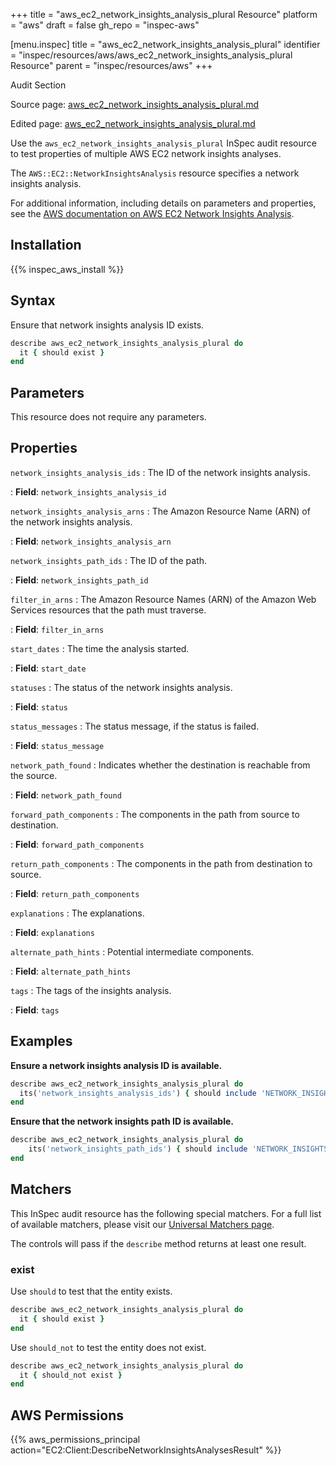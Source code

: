 +++
title = "aws_ec2_network_insights_analysis_plural Resource"
platform = "aws"
draft = false
gh_repo = "inspec-aws"

[menu.inspec]
title = "aws_ec2_network_insights_analysis_plural"
identifier = "inspec/resources/aws/aws_ec2_network_insights_analysis_plural Resource"
parent = "inspec/resources/aws"
+++

<div class="admonition-note">
<p class="admonition-note-title">Audit Section</p>
<div class="admonition-note-text">
<p>Source page: <a href="https://github.com/inspec/inspec-aws/blob/main/docs/resources/aws_ec2_network_insights_analysis_plural.md">aws_ec2_network_insights_analysis_plural.md</a></p>
<p>Edited page: <a href="https://github.com/ianmadd/inspec-aws/blob/im/hugo/docs-chef-io/content/inspec/resources/aws_ec2_network_insights_analysis_plural.md">aws_ec2_network_insights_analysis_plural.md</a></p>
</div>
</div>



Use the `aws_ec2_network_insights_analysis_plural` InSpec audit resource to test properties of multiple AWS EC2 network insights analyses.

The `AWS::EC2::NetworkInsightsAnalysis` resource specifies a network insights analysis.

For additional information, including details on parameters and properties, see the [AWS documentation on AWS EC2 Network Insights Analysis](https://docs.aws.amazon.com/AWSCloudFormation/latest/UserGuide/aws-resource-ec2-networkinsightsanalysis.html).

## Installation

{{% inspec_aws_install %}}

## Syntax

Ensure that network insights analysis ID exists.

```ruby
describe aws_ec2_network_insights_analysis_plural do
  it { should exist }
end
```

## Parameters

This resource does not require any parameters.

## Properties

`network_insights_analysis_ids`
: The ID of the network insights analysis.

: **Field**: `network_insights_analysis_id`

`network_insights_analysis_arns`
: The Amazon Resource Name (ARN) of the network insights analysis.

: **Field**: `network_insights_analysis_arn`

`network_insights_path_ids`
: The ID of the path.

: **Field**: `network_insights_path_id`

`filter_in_arns`
: The Amazon Resource Names (ARN) of the Amazon Web Services resources that the path must traverse.

: **Field**: `filter_in_arns`

`start_dates`
: The time the analysis started.

: **Field**: `start_date`

`statuses`
: The status of the network insights analysis.

: **Field**: `status`

`status_messages`
: The status message, if the status is failed.

: **Field**: `status_message`

`network_path_found`
: Indicates whether the destination is reachable from the source.

: **Field**: `network_path_found`

`forward_path_components`
: The components in the path from source to destination.

: **Field**: `forward_path_components`

`return_path_components`
: The components in the path from destination to source.

: **Field**: `return_path_components`

`explanations`
: The explanations.

: **Field**: `explanations`

`alternate_path_hints`
: Potential intermediate components.

: **Field**: `alternate_path_hints`

`tags`
: The tags of the insights analysis.

: **Field**: `tags`

## Examples

**Ensure a network insights analysis ID is available.**

```ruby
describe aws_ec2_network_insights_analysis_plural do
  its('network_insights_analysis_ids') { should include 'NETWORK_INSIGHTS_ANALYSIS_ID' }
end
```

**Ensure that the network insights path ID is available.**

```ruby
describe aws_ec2_network_insights_analysis_plural do
    its('network_insights_path_ids') { should include 'NETWORK_INSIGHTS_PATH_ID' }
end
```

## Matchers

This InSpec audit resource has the following special matchers. For a full list of available matchers, please visit our [Universal Matchers page](https://www.inspec.io/docs/reference/matchers/).

The controls will pass if the `describe` method returns at least one result.

### exist

Use `should` to test that the entity exists.

```ruby
describe aws_ec2_network_insights_analysis_plural do
  it { should exist }
end
```

Use `should_not` to test the entity does not exist.

```ruby
describe aws_ec2_network_insights_analysis_plural do
  it { should_not exist }
end
```

## AWS Permissions

{{% aws_permissions_principal action="EC2:Client:DescribeNetworkInsightsAnalysesResult" %}}
